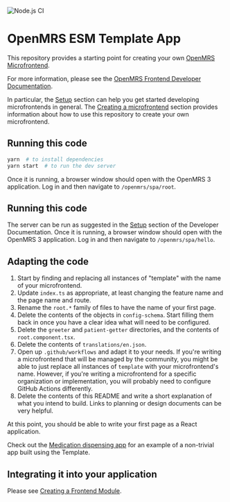 ![Node.js CI](https://github.com/openmrs/openmrs-esm-template-app/workflows/Node.js%20CI/badge.svg)

# OpenMRS ESM Template App

This repository provides a starting point for creating your own
[OpenMRS Microfrontend](https://wiki.openmrs.org/display/projects/OpenMRS+3.0%3A+A+Frontend+Framework+that+enables+collaboration+and+better+User+Experience).

For more information, please see the
[OpenMRS Frontend Developer Documentation](https://o3-docs.openmrs.org/#/).

In particular, the [Setup](https://o3-docs.openmrs.org/docs/frontend-modules/setup) section can help you get started developing microfrontends in general. The [Creating a microfrontend](https://o3-docs.openmrs.org/docs/recipes/create-a-frontend-module) section provides information about how to use this repository to create your own microfrontend.

## Running this code

```sh
yarn  # to install dependencies
yarn start  # to run the dev server
```

Once it is running, a browser window
should open with the OpenMRS 3 application. Log in and then navigate to `/openmrs/spa/root`.

## Running this code

The server can be run as suggested in the
[Setup](https://openmrs.github.io/openmrs-esm-core/#/getting_started/setup) 
section of the Developer Documentation. Once it is running, a browser window
should open with the OpenMRS 3 application. Log in and then navigate to
`/openmrs/spa/hello`.

## Adapting the code

1. Start by finding and replacing all instances of "template" with the name
  of your microfrontend.
2. Update `index.ts` as appropriate, at least changing the feature name and the page name and route.
3. Rename the `root.*` family of files to have the name of your first page.
4. Delete the contents of the objects in `config-schema`. Start filling them back in once you have a clear idea what will need to be configured.
5. Delete the `greeter` and `patient-getter` directories, and the contents of `root.component.tsx`.
6. Delete the contents of `translations/en.json`.
7. Open up `.github/workflows` and adapt it to your needs. If you're writing
 a microfrontend that will be managed by the community, you might be able to
  just replace all instances of `template` with your microfrontend's name.
  However, if you're writing a microfrontend for a specific organization or
  implementation, you will probably need to configure GitHub Actions differently.
8. Delete the contents of this README and write a short explanation of what
  you intend to build. Links to planning or design documents can be very helpful.

At this point, you should be able to write your first page as a React application.

Check out the [Medication dispensing app](https://github.com/openmrs/openmrs-esm-dispensing-app) for an example of a non-trivial app built using the Template.

## Integrating it into your application

Please see [Creating a Frontend Module](https://o3-docs.openmrs.org/docs/recipes/create-a-frontend-module).
